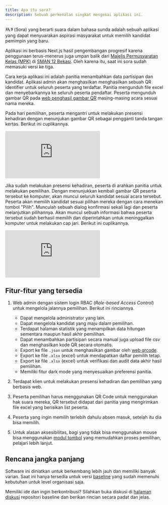 ```yaml
---
title: Apa itu sora?
description: Sebuah perkenalan singkat mengenai aplikasi ini.
---
```


ᮞᮧᮛ (Sora) yang berarti suara dalam bahasa sunda adalah sebuah aplikasi yang dapat menyuarakan aspirasi masyarakat untuk memilih kandidat pemimpin yang baru.

Aplikasi ini berbasis Next.js hasil pengembangan progresif karena penggunaan terus-menerus juga umpan balik dari [Majelis Permusyaratan Kelas (MPK)](https://www.instagram.com/mpksman12bekasi) di [SMAN 12 Bekasi](https://www.sman12-bekasi.sch.id/). Oleh karena itu, saat ini sora sudah memasuki versi ke tiga.

Cara kerja aplikasi ini adalah panitia menambahkan data partisipan dan kandidat. Aplikasi admin akan menghasilkan menghasilkan sebuah QR identifier untuk seluruh peserta yang terdaftar. Panitia mengunduh file excel dan menyebarkannya ke seluruh peserta pendaftar. Peserta mengunduh gambar QR pada [web penghasil gambar QR](https://github.com/sora-vp/qrcode-web) masing-masing acara sesuai nama mereka.

Pada hari pemilihan, peserta mengantri untuk melakukan presensi kehadiran dengan menunjukan gambar QR sebagai pengganti tanda tangan kertas. Berikut ini cuplikannya.

<div class="flex justify-center h-[33.5rem]">
<iframe class="w-full" src="https://www.youtube.com/embed/mLrBgKxFMhQ?si=RJZrDSwsRQ94KX_c&amp;clip=UgkxeH5VNIsdbyNO2eftBAst9L1VqzDFgJE7&amp;clipt=EPz1ERjiqRI" title="YouTube video player" frameborder="0" allow="accelerometer; autoplay; clipboard-write; encrypted-media; gyroscope; picture-in-picture; web-share" referrerpolicy="strict-origin-when-cross-origin" allowfullscreen></iframe>
</div>

Jika sudah melakukan presensi kehadiran, peserta di arahkan panitia untuk melakukan pemilihan. Dengan menunjukkan kembali gambar QR peserta tersebut ke komputer, akan muncul seluruh kandidat sesuai acara tersebut. Peserta akan memilih kandidat sesuai pilihan mereka dengan cara menekan tombol "Pilih". Munculah sebuah dialog konfirmasi sekali lagi dan peserta melanjutkan pilihannya. Akan muncul sebuah informasi bahwa peserta tersebut sudah berhasil memilih dan diperintahkan untuk meninggalkan komputer untuk melakukan cap jari. Berikut ini cuplikannya.

<div class="flex justify-center h-[33.5rem]">
<iframe
src="https://www.youtube.com/embed/qo7I6zHkh4M"
title="YouTube video player"
frameborder="0"
allow="accelerometer; autoplay; clipboard-write; encrypted-media; gyroscope; picture-in-picture; web-share"
allowfullscreen></iframe>
</div>

## Fitur-fitur yang tersedia

1. Web admin dengan sistem login RBAC (_Role-based Access Control_) untuk mengelola jalannya pemilihan. Berikut ini rinciannya.

   - Dapat mengelola administrator yang lain.
   - Dapat mengelola kandidat yang maju dalam pemilihan.
   - Terdapat halaman statistik yang menampilkan data hitungan sementara maupun hasil akhir pemilihan.
   - Dapat menambahkan partisipan secara manual juga upload file csv dan menghasilkan kode QR secara otomatis.
   - Export ke file `.json` untuk menghasilkan gambar oleh [web qrcode](https://github.com/sora-vp/qrcode-web).
   - Export ke file `.xlsx` (excel) untuk mendapatkan daftar pemilih tetap.
   - Export ke file `.xlsx` (excel) untuk verifikasi dan audit data akhir hasil pemilihan.
   - Memiliki fitur dark mode yang menyesuaikan preferensi panitia.

2. Terdapat klien untuk melakukan presensi kehadiran dan pemilihan yang berbasis web.
3. Peserta pemilihan harus menggunakan QR Code untuk menggunakan hak suara mereka, QR tersebut didapat dari panitia yang mengirimkan file excel yang berisikan list peserta.
4. Peserta yang ingin memilih terlebih dahulu absen masuk, setelah itu dia bisa memilih.
5. Untuk alasan aksesibilitas, bagi yang tidak bisa menggunakan mouse bisa menggunakan [modul tombol](https://github.com/sora-vp/button-module) yang memudahkan proses pemilihan, pelajari lebih lanjut.

## Rencana jangka panjang

Software ini diniatkan untuk berkembang lebih jauh dan memiliki banyak varian. Saat ini hanya tersedia untuk versi [baseline](https://github.com/sora-vp/baseline) yang sudah memenuhi kebutuhan untuk level organisasi saja.

Memiliki ide dan ingin berkontribusi? Silahkan buka diskusi di [halaman diskusi](https://github.com/orgs/sora-vp/discussions/new?category=ideas) repositori baseline dan berikan rincian secara padat dan jelas.

